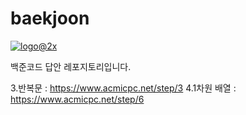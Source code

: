 # baekjoon


<a href=https://www.acmicpc.net/>![logo@2x](https://user-images.githubusercontent.com/107936957/221238266-6179a7f9-e686-4859-9454-d6dd803eba36.png)</a>



백준코드 답안 레포지토리입니다.

3.반복문 : https://www.acmicpc.net/step/3 
4.1차원 배열 : https://www.acmicpc.net/step/6
